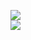 [![](https://img.shields.io/badge/Made%20With-Github%20Spray-lightgrey.svg?style=for-the-badge&logo=github)](https://github.com/Annihil/github-spray#2791)  
[![](https://i.imgur.com/2DrTn0Z.gif)](https://github.com/Annihil/github-spray)